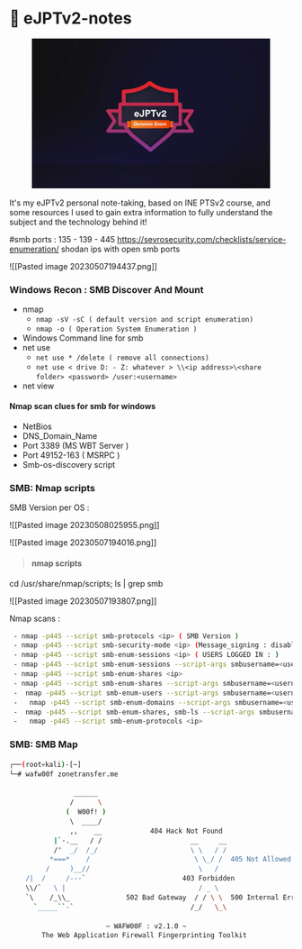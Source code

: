 # 🔗 eJPTv2-notes

<figure><img src=".gitbook/assets/ejpt.png" alt=""><figcaption></figcaption></figure>

It's my eJPTv2 personal note-taking, based on INE PTSv2 course, and some resources I used to gain extra information to fully understand the subject and the technology behind it!



\#smb ports : 135 - 139 - 445 https://sevrosecurity.com/checklists/service-enumeration/ shodan ips with open smb ports

!\[\[Pasted image 20230507194437.png]]

### Windows Recon : SMB Discover And Mount

* nmap
  * `nmap -sV -sC ( default version and script enumeration)`
  * `nmap -o ( Operation System Enumeration )`
* Windows Command line for smb
* net use
  * `net use * /delete ( remove all connections)`
  * `net use < drive D: - Z: whatever > \\<ip address>\<share folder> <password> /user:<username>`
* net view

#### Nmap scan clues for smb for windows

* NetBios
* DNS\_Domain\_Name
* Port 3389 (MS WBT Server )
* Port 49152-163 ( MSRPC )
* Smb-os-discovery script

### SMB: Nmap scripts

SMB Version per OS :

!\[\[Pasted image 20230508025955.png]]

!\[\[Pasted image 20230507194016.png]]

> #### nmap scripts

cd /usr/share/nmap/scripts; ls |  grep smb

!\[\[Pasted image 20230507193807.png]]

Nmap scans :

```bash
 - nmap -p445 --script smb-protocols <ip> ( SMB Version )
 - nmap -p445 --script smb-security-mode <ip> (Message_signing : disabled - authentication_level : )
 - nmap -p445 --script smb-enum-sessions <ip> ( USERS LOGGED IN : )
 - nmap -p445 --script smb-enum-sessions --script-args smbusername=<username> smbpassword=<password> <ip> ( User logged in : and Active SMB Sessions )
 - nmap -p445 --script smb-enum-shares <ip> 
 - nmap -p445 --script smb-enum-shares --script-args smbusername=<username> smbpassword=<password> <ip> 
 -  nmap -p445 --script smb-enum-users --script-args smbusername=<username> smbpassword=<password> <ip> 
 -   nmap -p445 --script smb-enum-domains --script-args smbusername=<username> smbpassword=<password> <ip> 
 -  nmap -p445 --script smb-enum-shares, smb-ls --script-args smbusername=<username> smbpassword=<password> <ip> 
 -   nmap -p445 --script smb-enum-protocols <ip> 
```

### SMB: SMB Map

````bash
┌──(root💀kali)-[~]
└─# wafw00f zonetransfer.me

                ______
               /      \                                                                          
              (  W00f! )                                                                         
               \  ____/                                                                          
               ,,    __            404 Hack Not Found                                            
           |`-.__   / /                      __     __                                           
           /"  _/  /_/                       \ \   / /                                           
          *===*    /                          \ \_/ /  405 Not Allowed                           
         /     )__//                           \   /                                             
    /|  /     /---`                        403 Forbidden                                         
    \\/`   \ |                                 / _ \                                             
    `\    /_\\_              502 Bad Gateway  / / \ \  500 Internal Error                        
      `_____``-`                             /_/   \_\                                           
                                                                                                 
                        ~ WAFW00F : v2.1.0 ~                                                     
        The Web Application Firewall Fingerprinting Toolkit                    ```
````
